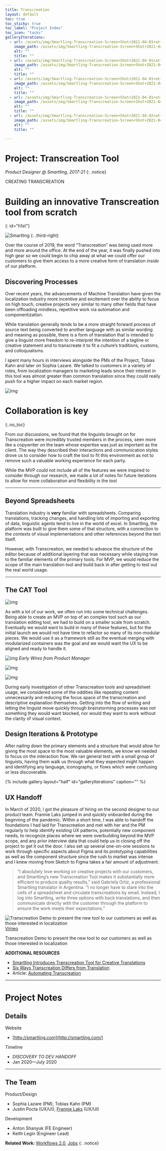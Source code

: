 ```yaml
---
title: Transcreation
layout: default
toc: true
toc_sticky: true
toc_label: "Project Index"
toc_icon: "tasks"
galleryIterations:
  - url: /assets/img/Smartling-Transcreation-Screen+Shot+2021-04-01+at+1.33.45+AM.png
    image_path: /assets/img/Smartling-Transcreation-Screen+Shot+2021-04-01+at+1.33.45+AM.png
    alt: ""
    title: ""
  - url: /assets/img/Smartling-Transcreation-Screen+Shot+2021-04-01+at+1.38.01+AM.png
    image_path: /assets/img/Smartling-Transcreation-Screen+Shot+2021-04-01+at+1.38.01+AM.png
    alt: ""
    title: ""
  - url: /assets/img/Smartling-Transcreation-Screen+Shot+2021-04-01+at+2.23.01+AM.png
    image_path: /assets/img/Smartling-Transcreation-Screen+Shot+2021-04-01+at+2.23.01+AM.png
    alt: ""
    title: ""
  - url: /assets/img/Smartling-Transcreation-Screen+Shot+2021-04-01+at+2.24.12+AM.png
    image_path: /assets/img/Smartling-Transcreation-Screen+Shot+2021-04-01+at+2.24.12+AM.png
    alt: ""
    title: ""
  - url: /assets/img/Smartling-Transcreation-Screen+Shot+2021-04-02+at+12.57.26+AM.png
    image_path: /assets/img/Smartling-Transcreation-Screen+Shot+2021-04-02+at+12.57.26+AM.png
    alt: ""
    title: ""

---
```

# Project: Transcreation Tool
*Product Designer @ Smartling, 2017-21*
{: .notice}

<span class="project-subheader">CREATING TRANSCREATION</span>
# Building an innovative Transcreation tool from scratch
{: id="h1st"}


![Smartling](/assets/img/Smartling-Logo.png)
{: .third-right}

Over the course of 2019, the word “Transcreation” was being used more and more around the office. At the end of the year, it was finally pushed into high gear so we could begin to chip away at what we could offer our customers to give them access to a more creative form of translation _inside_ of our platform.

## Discovering Processes

Over recent years, the advancements of Machine Translation have given the localization industry more incentive and excitement over the ability to focus on high touch, creative projects very similar to many other fields that have been offloading mindless, repetitive work via automation and componentization.

While translation generally tends to be a more straight forward process of source text being converted to another language with as similar wording and meaning as possible, there is a form of translation that is intended to give a linguist more freedom to re-interpret the intention of a tagline or creative statement and to transcreate it to fit a culture’s traditions, customs, and colloquialisms.

I spent many hours in interviews alongside the PMs of the Project, Tobias Kahn and later on Sophia Lazare. We talked to customers in a variety of roles, from localization managers to marketing leads since their interest in this tool was almost greater than common translation since they could really push for a higher impact on each market region.

![img](../assets/img/Smartling-Transcreation-Screen+Shot+2021-04-01+at+2.33.31+AM.png)

# <i class="fas fa-quote-left" aria-hidden="true" style="color:#000;"></i>  Collaboration is key
{:.no_toc}

From our discussions, we found that the linguists brought on for Transcreation were incredibly trusted members in the process, seen more like a copywriter on the team whose expertise was just as important as the client. The way they described their interactions and communication styles drove us to consider how to craft the tool to fit this environment as not to remove such a valuable working experience for each party.

While the MVP could not include all of the features we were inspired to consider through our research, we made a lot of notes for future iterations to allow for more collaboration and flexibility in the tool

---

## Beyond Spreadsheets

Translation industry is **very** familiar with spreadsheets. Comparing translations, tracking changes, and handling lots of importing and exporting of data, linguistic agents tend to live in the world of excel. In Smartling, the platform was built to give them some of that structure, with a connection to the contexts of visual implementations and other references beyond the text itself.

However, with Transcreation, we needed to advance the structure of the editor because of additional layering that was necessary while staying true to the familiar elements of the primary tools. For MVP, we would reduce the scope of the main translation tool and build back in after getting to test out the real world usage.

---

## **The CAT Tool**

![img](../assets/img/Smartling-Transcreation-Screen+Shot+2021-04-01+at+12.57.37+AM.png)

As with a lot of our work, we often run into some technical challenges. Being able to create an MVP on top of an complex tool such as our translation editing tool, we had to build on a smaller scale from scratch. Eventually we would want to build in many of these features, but for the initial launch we would not have time to refactor so many of its non-modular pieces. We would use it as a framework still as the eventual merging with modularized containers was the goal and we would want the UX to be aligned and ready to handle it.

![img](../assets/img/Smartling-Transcreation-Screen+Shot+2021-04-01+at+2.18.42+AM.png)
*Early Wires from Product Manager*

![img](../assets/img/Smartling-Transcreation-TC+Screen+Shot+2021-04-02+at+1.02.05+AM.png)

![img](../assets/img/Smartling-Transcreation-Screen+Shot+2021-04-01+at+2.25.42+AM.png)

During early investigation of other Transcreation tools and spreadsheet usage, we considered some of the oddities like repeating content unnecessarily and reducing the focus space of the transcreation and descriptive explanation themselves. Getting into the flow of writing and letting the linguist move quickly through brainstorming processes was not something they would want blocked, nor would they want to work without the clarity of visual context.

## **Design Iterations & Prototype**

After nailing down the primary elements and a structure that would allow for giving the most space to the most valuable elements, we know we needed to focus on the interaction flow. We ran general test with a small group of linguists, having them walk us through what they expected might happen and identifying any language, iconography, or flows which were confusing or less discoverable.

{% include gallery layout="half" id="galleryIterations" caption="" %}

## UX Handoff

In March of 2020, I got the pleasure of hiring on the second designer to our product team. Frannie Laks jumped in and quickly onboarded during the beginning of the pandemic. Within a short time, I was able to handoff the foundations I had laid for Transcreation and met with her and the PM regularly to help identify existing UX patterns, potentially new component needs, to recognize places where we were overbuilding beyond the MVP scope, and any prior interview data that could help us in closing off the project to get it out the door. I also set up several one-on-one sessions to work through specific aspects about Figma and its prototyping capabilities as well as the component structure since the rush to market was intense and I knew moving from Sketch to Figma takes a fair amount of adjustment.

> “I absolutely love working on creative projects with our customers, and Smartling’s new Transcreation Tool makes it substantially more efficient to produce quality results,” said Gabriela Ortiz, a professional Smartling translator in Argentina. “I no longer have to stare into the cells of a spreadsheet and circulate transcreations by email. Instead, I log into Smartling, write three options with back translations, and then communicate directly with the customer through the platform to ensure the work meets their expectations.”

![Transcreation Demo to present the new tool to our customers as well as those interested in localization](../assets/img/Smartling-Transcreation-TC+demo+Screen+Shot+2021-04-02+at+1.11.07+AM.png)
[Vimeo](https://vimeo.com/492149005)

Transcreation Demo to present the new tool to our customers as well as those interested in localization

**ADDITIONAL RESOURCES**
- [Smartling Introduces Transcreation Tool for Creative Translations](https://www.smartling.com/resources/today/smartling-introduces-transcreation-tool-to-write-creative-translations/)
- [Six Ways Transcreation Differs from Translation](https://www.smartling.com/resources/101/six-ways-transcreation-differs-from-translation/)
- Article: [Automating Transcreation](https://www.linkedin.com/pulse/automating-transcreation-joseph-kovalov/?trackingId=BSoligoMdVW7DjQ%2BobyuSg%3D%3D)
  

---

# Project Notes

## Details

<span class="project-subheader">Website</span>
- [http://smartling.com](http://smartling.com/)

<span class="project-subheader">Timeline</span>
- *DISCOVERY TO DEV HANDOFF*
- Jan 2020—July 2020

---

## The Team

<span class="project-subheader">Product/Design</span>
- Sophia Lazare (PM), Tobias Kahn (PM)
- Justin Pocta (UX/UI), [Frannie Laks](http://frannielaks.com) (UX/UI)

<span class="project-subheader">Development</span>
- Anton Shanyuk (FE Engineer)
- Keith Legin (Engineer Lead)

**Related Work:** [Workflows 2.0](smartling-workflows.md), [Jobs](smartling-jobs.md)
{: .notice}